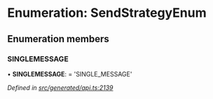 # Enumeration: SendStrategyEnum

## Enumeration members

###  SINGLEMESSAGE

• **SINGLEMESSAGE**: =  <any> 'SINGLE_MESSAGE'

*Defined in [src/generated/api.ts:2139](https://github.com/mailslurp/mailslurp-client-ts-js/blob/4ca018b/src/generated/api.ts#L2139)*
